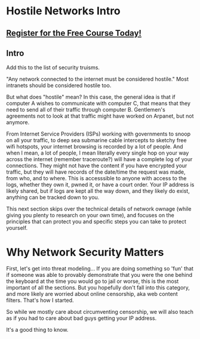 # Hostile Networks Intro
##  [Register for the Free Course Today!](https://www.roppers.org/courses/security)
## Intro
Add this to the list of security truisms.

"Any network connected to the internet must be considered hostile." Most intranets should be considered hostile too. 

But what does "hostile" mean? In this case, the general idea is that if computer A wishes to communicate with computer C, that means that they need to send all of their traffic through computer B. Gentlemen's agreements not to look at that traffic might have worked on Arpanet, but not anymore.

From Internet Service Providers (ISPs) working with governments to snoop on all your traffic, to deep sea submarine cable intercepts to sketchy free wifi hotspots, your internet browsing is recorded by a lot of people. And when I mean, a lot of people, I mean literally every single hop on your way across the internet (remember traceroute?) will have a complete log of your connections. They might not have the content if you have encrypted your traffic, but they will have records of the date/time the request was made, from who, and to where. This is accesssible to anyone with access to the logs, whether they own it, pwned it, or have a court order. Your IP address is likely shared, but if logs are kept all the way down, and they likely do exist, anything can be tracked down to you.

This next section skips over the technical details of network ownage (while giving you plenty to research on your own time), and focuses on the principles that can protect you and specific steps you can take to protect yourself.


# Why Network Security Matters

First, let's get into threat modeling... If you are doing something so 'fun' that if someone was able to provably demonstrate that you were the one behind the keyboard at the time you would go to jail or worse, this is the most important of all the sections. But you hopefully don't fall into this category, and more likely are worried about online censorship, aka web content filters. That's how I started. 

So while we mostly care about circumventing censorship, we will also teach as if you had to care about bad guys getting your IP address. 

It's a good thing to know.